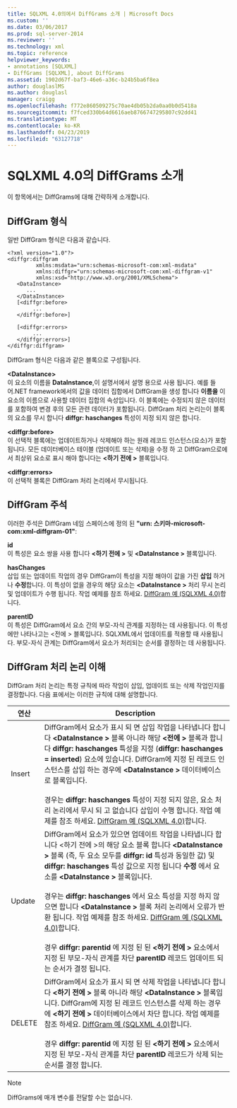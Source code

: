 ```yaml
---
title: SQLXML 4.0의에서 DiffGrams 소개 | Microsoft Docs
ms.custom: ''
ms.date: 03/06/2017
ms.prod: sql-server-2014
ms.reviewer: ''
ms.technology: xml
ms.topic: reference
helpviewer_keywords:
- annotations [SQLXML]
- DiffGrams [SQLXML], about DiffGrams
ms.assetid: 1902d67f-baf3-46e6-a36c-b24b5ba6f8ea
author: douglaslMS
ms.author: douglasl
manager: craigg
ms.openlocfilehash: f772e860509275c70ae4db05b2da0aa0b0d5418a
ms.sourcegitcommit: f7fced330b64d6616aeb8766747295807c92dd41
ms.translationtype: MT
ms.contentlocale: ko-KR
ms.lasthandoff: 04/23/2019
ms.locfileid: "63127718"
---
```

# <a name="introduction-to-diffgrams-in-sqlxml-40"></a>SQLXML 4.0의 DiffGrams 소개
  이 항목에서는 DiffGrams에 대해 간략하게 소개합니다.  
  
## <a name="diffgram-format"></a>DiffGram 형식  
 일반 DiffGram 형식은 다음과 같습니다.  
  
```  
<?xml version="1.0"?>  
<diffgr:diffgram   
         xmlns:msdata="urn:schemas-microsoft-com:xml-msdata"  
         xmlns:diffgr="urn:schemas-microsoft-com:xml-diffgram-v1"  
         xmlns:xsd="http://www.w3.org/2001/XMLSchema">  
   <DataInstance>  
      ...  
   </DataInstance>  
   [<diffgr:before>  
        ...  
   </diffgr:before>]  
  
   [<diffgr:errors>  
        ...  
   </diffgr:errors>]  
</diffgr:diffgram>  
```  
  
 DiffGram 형식은 다음과 같은 블록으로 구성됩니다.  
  
 **\<DataInstance>**  
 이 요소의 이름을 **DataInstance**,이 설명서에서 설명 용으로 사용 됩니다. 예를 들어.NET framework에서의 값을 데이터 집합에서 DiffGram을 생성 합니다 **이름을** 이 요소의 이름으로 사용할 데이터 집합의 속성입니다. 이 블록에는 수정되지 않은 데이터를 포함하여 변경 후의 모든 관련 데이터가 포함됩니다. DiffGram 처리 논리는이 블록의 요소를 무시 합니다 **diffgr: haschanges** 특성이 지정 되지 않은 합니다.  
  
 **\<diffgr:before>**  
 이 선택적 블록에는 업데이트하거나 삭제해야 하는 원래 레코드 인스턴스(요소)가 포함됩니다. 모든 데이터베이스 테이블 (업데이트 또는 삭제)을 수정 하 고 DiffGram으로에서 최상위 요소로 표시 해야 합니다는  **\<하기 전에 >** 블록입니다.  
  
 **\<diffgr:errors>**  
 이 선택적 블록은 DiffGram 처리 논리에서 무시됩니다.  
  
## <a name="diffgram-annotations"></a>DiffGram 주석  
 이러한 주석은 DiffGram 네임 스페이스에 정의 된 **"urn: 스키마-microsoft-com:xml-diffgram-01"**:  
  
 **id**  
 이 특성은 요소 쌍을 사용 합니다  **\<하기 전에 >** 및  **\<DataInstance >** 블록입니다.  
  
 **hasChanges**  
 삽입 또는 업데이트 작업의 경우 DiffGram이 특성을 지정 해야이 값을 가진 **삽입** 하거나 **수정**합니다. 이 특성이 없을 경우의 해당 요소는  **\<DataInstance >** 처리 무시 논리 및 업데이트가 수행 됩니다. 작업 예제를 참조 하세요. [DiffGram 예 &#40;SQLXML 4.0&#41;](diffgram-examples-sqlxml-4-0.md)합니다.  
  
 **parentID**  
 이 특성은 DiffGram에서 요소 간의 부모-자식 관계를 지정하는 데 사용됩니다. 이 특성에만 나타나고는 \<전에 > 블록입니다. SQLXML에서 업데이트를 적용할 때 사용됩니다. 부모-자식 관계는 DiffGram에서 요소가 처리되는 순서를 결정하는 데 사용됩니다.  
  
## <a name="understanding-the-diffgram-processing-logic"></a>DiffGram 처리 논리 이해  
 DiffGram 처리 논리는 특정 규칙에 따라 작업이 삽입, 업데이트 또는 삭제 작업인지를 결정합니다. 다음 표에서는 이러한 규칙에 대해 설명합니다.  
  
|연산|Description|  
|---------------|-----------------|  
|Insert|DiffGram에서 요소가 표시 되 면 삽입 작업을 나타냅니다 합니다  **\<DataInstance >** 블록 아니라 해당  **\<전에 >** 블록과 합니다 **diffgr: haschanges** 특성을 지정 (**diffgr: haschanges = inserted**) 요소에 있습니다. DiffGram에 지정 된 레코드 인스턴스를 삽입 하는 경우에  **\<DataInstance >** 데이터베이스로 블록입니다.<br /><br /> 경우는 **diffgr: haschanges** 특성이 지정 되지 않은, 요소 처리 논리에서 무시 되 고 없습니다 삽입이 수행 합니다. 작업 예제를 참조 하세요. [DiffGram 예 &#40;SQLXML 4.0&#41;](diffgram-examples-sqlxml-4-0.md)합니다.|  
|Update|DiffGram에서 요소가 있으면 업데이트 작업을 나타냅니다 합니다 \<하기 전에 >의 해당 요소 블록 합니다  **\<DataInstance >** 블록 (즉, 두 요소 모두를 **diffgr: id** 특성과 동일한 값) 및 **diffgr: haschanges** 특성 값으로 지정 됩니다 **수정** 에서 요소를  **\<DataInstance >** 블록입니다.<br /><br /> 경우는 **diffgr: haschanges** 에서 요소 특성을 지정 하지 않으면 합니다  **\<DataInstance >** 블록 처리 논리에서 오류가 반환 됩니다. 작업 예제를 참조 하세요. [DiffGram 예 &#40;SQLXML 4.0&#41;](diffgram-examples-sqlxml-4-0.md)합니다.<br /><br /> 경우 **diffgr: parentid** 에 지정 된 된  **\<하기 전에 >** 요소에서 지정 된 부모-자식 관계를 차단 **parentID** 레코드 업데이트 되는 순서가 결정 됩니다.|  
|DELETE|DiffGram에서 요소가 표시 되 면 삭제 작업을 나타냅니다 합니다  **\<하기 전에 >** 블록 아니라 해당  **\<DataInstance >** 블록입니다. DiffGram에 지정 된 레코드 인스턴스를 삭제 하는 경우에  **\<하기 전에 >** 데이터베이스에서 차단 합니다. 작업 예제를 참조 하세요. [DiffGram 예 &#40;SQLXML 4.0&#41;](diffgram-examples-sqlxml-4-0.md)합니다.<br /><br /> 경우 **diffgr: parentid** 에 지정 된 된  **\<하기 전에 >** 요소에서 지정 된 부모-자식 관계를 차단 **parentID** 레코드가 삭제 되는 순서를 결정 합니다.|  
  
> [!NOTE]  
>  DiffGrams에 매개 변수를 전달할 수는 없습니다.  
  
  
